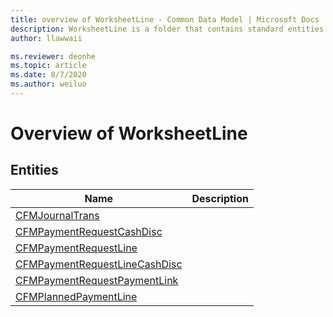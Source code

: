 ```yaml
---
title: overview of WorksheetLine - Common Data Model | Microsoft Docs
description: WorksheetLine is a folder that contains standard entities related to the Common Data Model.
author: llawwaii

ms.reviewer: deonhe
ms.topic: article
ms.date: 8/7/2020
ms.author: weiluo
---
```


# Overview of WorksheetLine


## Entities

|Name|Description|
|---|---|
|[CFMJournalTrans](CFMJournalTrans.md)||
|[CFMPaymentRequestCashDisc](CFMPaymentRequestCashDisc.md)||
|[CFMPaymentRequestLine](CFMPaymentRequestLine.md)||
|[CFMPaymentRequestLineCashDisc](CFMPaymentRequestLineCashDisc.md)||
|[CFMPaymentRequestPaymentLink](CFMPaymentRequestPaymentLink.md)||
|[CFMPlannedPaymentLine](CFMPlannedPaymentLine.md)||
